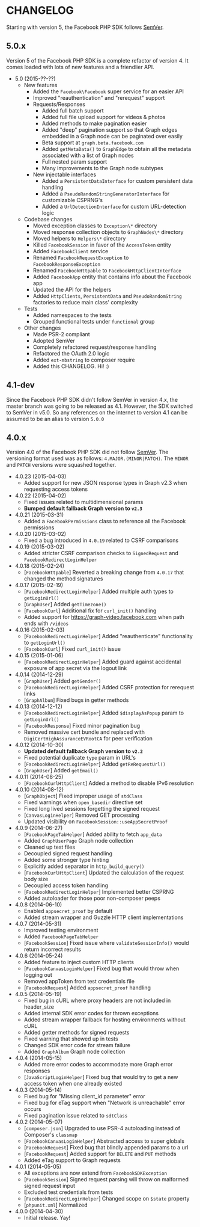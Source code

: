 # CHANGELOG

Starting with version 5, the Facebook PHP SDK follows [SemVer](http://semver.org/).


## 5.0.x

Version 5 of the Facebook PHP SDK is a complete refactor of version 4. It comes loaded with lots of new features and a friendlier API.

- 5.0 (2015-??-??)
  - New features
    - Added the `Facebook\Facebook` super service for an easier API
    - Improved "reauthentication" and "rerequest" support
    - Requests/Responses
      - Added full batch support
      - Added full file upload support for videos & photos
      - Added methods to make pagination easier
      - Added "deep" pagination support so that Graph edges embedded in a Graph node can be paginated over easily
      - Beta support at `graph.beta.facebook.com`
      - Added `getMetaData()` to `GraphEdge` to obtain all the metadata associated with a list of Graph nodes
      - Full nested param support
      - Many improvements to the Graph node subtypes
    - New injectable interfaces
      - Added a `PersistentDataInterface` for custom persistent data handling
      - Added a `PseudoRandomStringGeneratorInterface` for customizable CSPRNG's 
      - Added a `UrlDetectionInterface` for custom URL-detection logic 
  - Codebase changes
    - Moved exception classes to `Exception\*` directory
    - Moved response collection objects to `GraphNodes\*` directory
    - Moved helpers to `Helpers\*` directory
    - Killed `FacebookSession` in favor of the `AccessToken` entity
    - Added `FacebookClient` service
    - Renamed `FacebookRequestException` to `FacebookResponseException`
    - Renamed `FacebookHttpable` to `FacebookHttpClientInterface`
    - Added `FacebookApp` entity that contains info about the Facebook app
    - Updated the API for the helpers
    - Added `HttpClients`, `PersistentData` and `PseudoRandomString` factories to reduce main class' complexity
  - Tests
    - Added namespaces to the tests
    - Grouped functional tests under `functional` group
  - Other changes
    - Made PSR-2 compliant
    - Adopted SemVer
    - Completely refactored request/response handling
    - Refactored the OAuth 2.0 logic
    - Added `ext-mbstring` to composer require
    - Added this CHANGELOG. Hi! :)


## 4.1-dev

Since the Facebook PHP SDK didn't follow SemVer in version 4.x, the master branch was going to be released as 4.1. However, the SDK switched to SemVer in v5.0. So any references on the internet to version 4.1 can be assumed to be an alias to version `5.0.0`


## 4.0.x

Version 4.0 of the Facebook PHP SDK did not follow [SemVer](http://semver.org/). The versioning format used was as follows: `4.MAJOR.(MINOR|PATCH)`. The `MINOR` and `PATCH` versions were squashed together.

- 4.0.23 (2015-04-03)
  - Added support for new JSON response types in Graph v2.3 when requesting access tokens
- 4.0.22 (2015-04-02)
  - Fixed issues related to multidimensional params
  - **Bumped default fallback Graph version to `v2.3`**
- 4.0.21 (2015-03-31)
  - Added a `FacebookPermissions` class to reference all the Facebook permissions
- 4.0.20 (2015-03-02)
  - Fixed a bug introduced in `4.0.19` related to CSRF comparisons
- 4.0.19 (2015-03-02)
  - Added stricter CSRF comparison checks to `SignedRequest` and `FacebookRedirectLoginHelper`
- 4.0.18 (2015-02-24)
  - [`FacebookHttpable`] Reverted a breaking change from `4.0.17` that changed the method signatures
- 4.0.17 (2015-02-19)
  - [`FacebookRedirectLoginHelper`] Added multiple auth types to `getLoginUrl()`
  - [`GraphUser`] Added `getTimezone()`
  - [`FacebookCurl`] Additional fix for `curl_init()` handling
  - Added support for https://graph-video.facebook.com when path ends with `/videos`
- 4.0.16 (2015-02-03)
  - [`FacebookRedirectLoginHelper`] Added "reauthenticate" functionality to `getLoginUrl()`
  - [`FacebookCurl`] Fixed `curl_init()` issue
- 4.0.15 (2015-01-06)
  - [`FacebookRedirectLoginHelper`] Added guard against accidental exposure of app secret via the logout link
- 4.0.14 (2014-12-29)
  - [`GraphUser`] Added `getGender()`
  - [`FacebookRedirectLoginHelper`] Added CSRF protection for rerequest links
  - [`GraphAlbum`] Fixed bugs in getter methods
- 4.0.13 (2014-12-12)
  - [`FacebookRedirectLoginHelper`] Added `$displayAsPopup` param to `getLoginUrl()`
  - [`FacebookResponse`] Fixed minor pagination bug
  - Removed massive cert bundle and replaced with `DigiCertHighAssuranceEVRootCA` for peer verification
- 4.0.12 (2014-10-30)
  - **Updated default fallback Graph version to `v2.2`**
  - Fixed potential duplicate `type` param in URL's
  - [`FacebookRedirectLoginHelper`] Added `getReRequestUrl()`
  - [`GraphUser`] Added `getEmail()`
- 4.0.11 (2014-08-25)
  - [`FacebookCurlHttpClient`] Added a method to disable IPv6 resolution
- 4.0.10 (2014-08-12)
  - [`GraphObject`] Fixed improper usage of `stdClass`
  - Fixed warnings when `open_basedir` directive set
  - Fixed long lived sessions forgetting the signed request
  - [`CanvasLoginHelper`] Removed GET processing
  - Updated visibility on `FacebookSession::useAppSecretProof`
- 4.0.9 (2014-06-27)
  - [`FacebookPageTabHelper`] Added ability to fetch `app_data`
  - Added `GraphUserPage` Graph node collection
  - Cleaned up test files
  - Decoupled signed request handling
  - Added some stronger type hinting
  - Explicitly added separator in `http_build_query()`
  - [`FacebookCurlHttpClient`] Updated the calculation of the request body size
  - Decoupled access token handling
  - [`FacebookRedirectLoginHelper`] Implemented better CSPRNG
  - Added autoloader for those poor non-composer peeps
- 4.0.8 (2014-06-10)
  - Enabled `appsecret_proof` by default
  - Added stream wrapper and Guzzle HTTP client implementations
- 4.0.7 (2014-05-31)
  - Improved testing environment
  - Added `FacebookPageTabHelper`
  - [`FacebookSession`] Fixed issue where `validateSessionInfo()` would return incorrect results
- 4.0.6 (2014-05-24)
  - Added feature to inject custom HTTP clients
  - [`FacebookCanvasLoginHelper`] Fixed bug that would throw when logging out
  - Removed appToken from test credentials file
  - [`FacebookRequest`] Added `appsecret_proof` handling
- 4.0.5 (2014-05-19)
  - Fixed bug in cURL where proxy headers are not included in header_size
  - Added internal SDK error codes for thrown exceptions
  - Added stream wrapper fallback for hosting environments without cURL
  - Added getter methods for signed requests
  - Fixed warning that showed up in tests
  - Changed SDK error code for stream failure
  - Added `GraphAlbum` Graph node collection
- 4.0.4 (2014-05-15)
  - Added more error codes to accommodate more Graph error responses
  - [`JavaScriptLoginHelper`] Fixed bug that would try to get a new access token when one already existed
- 4.0.3 (2014-05-14)
  - Fixed bug for "Missing client_id parameter" error
  - Fixed bug for eTag support when "Network is unreachable" error occurs
  - Fixed pagination issue related to `sdtClass`
- 4.0.2 (2014-05-07)
  - [`composer.json`] Upgraded to use PSR-4 autoloading instead of Composer's `classmap`
  - [`FacebookCanvasLoginHelper`] Abstracted access to super globals
  - [`FacebookRequest`] Fixed bug that blindly appended params to a url
  - [`FacebookRequest`] Added support for `DELETE` and `PUT` methods
  - Added eTag support to Graph requests
- 4.0.1 (2014-05-05)
  - All exceptions are now extend from `FacebookSDKException`
  - [`FacebookSession`] Signed request parsing will throw on malformed signed request input
  - Excluded test credentials from tests
  - [`FacebookRedirectLoginHelper`] Changed scope on `$state` property
  - [`phpunit.xml`] Normalized
- 4.0.0 (2014-04-30)
  - Initial release. Yay!
